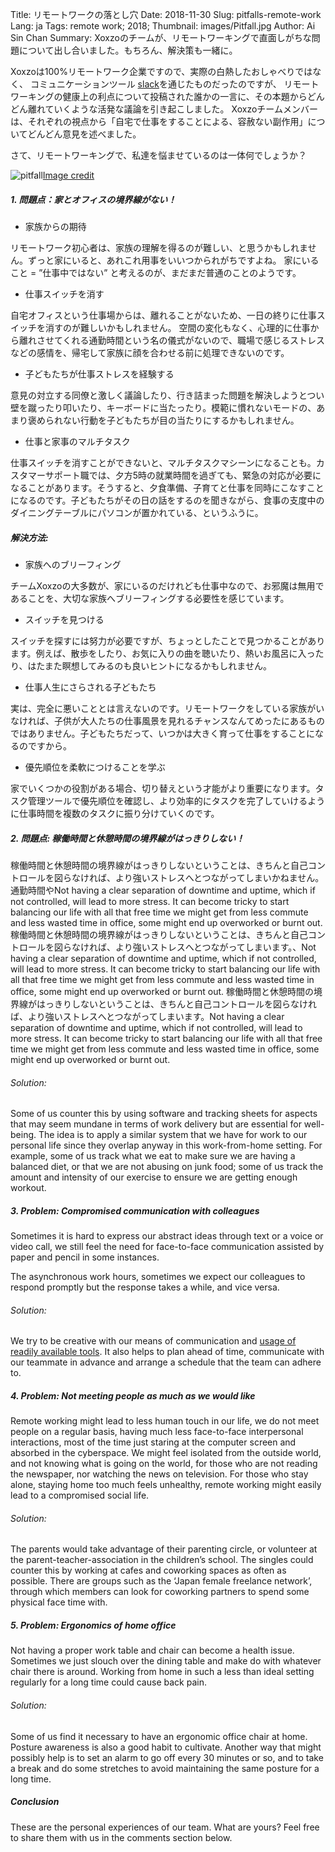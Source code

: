 Title: リモートワークの落とし穴
Date: 2018-11-30
Slug: pitfalls-remote-work 
Lang: ja
Tags: remote work; 2018; 
Thumbnail: images/Pitfall.jpg 
Author: Ai Sin Chan 
Summary: Xoxzoのチームが、リモートワーキングで直面しがちな問題について出し合いました。もちろん、解決策も一緒に。 

Xoxzoは100%リモートワーク企業ですので、実際の白熱したおしゃべりではなく、
コミュニケーションツール [slack](https://slack.com/)を通じたものだったのですが、
リモートワーキングの健康上の利点について投稿された誰かの一言に、その本題からどんどん離れていくような活発な議論を引き起こしました。
Xoxzoチームメンバーは、それぞれの視点から「自宅で仕事をすることによる、容赦ない副作用」についてどんどん意見を述べました。

さて、リモートワーキングで、私達を悩ませているのは一体何でしょうか？

![pitfall](/images/Pitfall.jpg)<a class="caption" href="https://unsplash.com/photos/i5iIhHSAtp4">Image credit</a>

##### 1. 問題点：家とオフィスの境界線がない！

* 家族からの期待

リモートワーク初心者は、家族の理解を得るのが難しい、と思うかもしれません。ずっと家にいると、あれこれ用事をいいつかられがちですよね。
家にいること = ”仕事中ではない” と考えるのが、まだまだ普通のことのようです。

* 仕事スイッチを消す

自宅オフィスという仕事場からは、離れることがないため、一日の終りに仕事スイッチを消すのが難しいかもしれません。
空間の変化もなく、心理的に仕事から離れさせてくれる通勤時間という名の儀式がないので、職場で感じるストレスなどの感情を、帰宅して家族に顔を合わせる前に処理できないのです。

* 子どもたちが仕事ストレスを経験する

意見の対立する同僚と激しく議論したり、行き詰まった問題を解決しようとつい壁を蹴ったり叩いたり、キーボードに当たったり。模範に慣れないモードの、あまり褒められない行動を子どもたちが目の当たりにするかもしれません。

* 仕事と家事のマルチタスク

仕事スイッチを消すことができないと、マルチタスクマシーンになることも。カスタマーサポート職では、夕方5時の就業時間を過ぎても、緊急の対応が必要になることがあります。そうすると、夕食準備、子育てと仕事を同時にこなすことになるのです。子どもたちがその日の話をするのを聞きながら、食事の支度中のダイニングテーブルにパソコンが置かれている、というふうに。


##### 解決方法: 

* 家族へのブリーフィング

チームXoxzoの大多数が、家にいるのだけれども仕事中なので、お邪魔は無用であることを、大切な家族へブリーフィングする必要性を感じています。

* スイッチを見つける

スイッチを探すには努力が必要ですが、ちょっとしたことで見つかることがあります。例えば、散歩をしたり、お気に入りの曲を聴いたり、熱いお風呂に入ったり、はたまた瞑想してみるのも良いヒントになるかもしれません。

* 仕事人生にさらされる子どもたち

実は、完全に悪いこととは言えないのです。リモートワークをしている家族がいなければ、子供が大人たちの仕事風景を見れるチャンスなんてめったにあるものではありません。子どもたちだって、いつかは大きく育って仕事をすることになるのですから。

* 優先順位を柔軟につけることを学ぶ

家でいくつかの役割がある場合、切り替えという才能がより重要になります。タスク管理ツールで優先順位を確認し、より効率的にタスクを完了していけるように仕事時間を複数のタスクに振り分けていくのです。

##### 2. 問題点: 稼働時間と休憩時間の境界線がはっきりしない！

稼働時間と休憩時間の境界線がはっきりしないということは、きちんと自己コントロールを図らなければ、より強いストレスへとつながってしまいかねません。
通勤時間やNot having a clear separation of downtime and uptime, which if not controlled, will lead to more stress. It can become tricky to start balancing our life with all that free time we might get from less commute and less wasted time in office, some might end up overworked or burnt out. 
稼働時間と休憩時間の境界線がはっきりしないということは、きちんと自己コントロールを図らなければ、より強いストレスへとつながってしまいます。、Not having a clear separation of downtime and uptime, which if not controlled, will lead to more stress. It can become tricky to start balancing our life with all that free time we might get from less commute and less wasted time in office, some might end up overworked or burnt out. 
稼働時間と休憩時間の境界線がはっきりしないということは、きちんと自己コントロールを図らなければ、より強いストレスへとつながってしまいます。Not having a clear separation of downtime and uptime, which if not controlled, will lead to more stress. It can become tricky to start balancing our life with all that free time we might get from less commute and less wasted time in office, some might end up overworked or burnt out. 

###### Solution: 

Some of us counter this by using software and tracking sheets for aspects that may seem mundane in terms of work delivery but are essential for well-being. The idea is to apply a similar system that we have for work to our personal life since they overlap anyway in this work-from-home setting. For example, some of us track what we eat to make sure we are having a balanced diet, or that we are not abusing on junk food; some of us track the amount and intensity of our exercise to ensure we are getting enough workout.

##### 3. Problem: Compromised communication with colleagues

Sometimes it is hard to express our abstract ideas through text or a voice or video call, we still feel the need for face-to-face communication assisted by paper and pencil in some instances. 

The asynchronous work hours, sometimes we expect our colleagues to respond promptly but the response takes a while, and vice versa. 

###### Solution: 

We try to be creative with our means of communication and [usage of readily available tools](https://blog.xoxzo.com/2017/10/12/tools-of-our-trade/). It also helps to plan ahead of time, communicate with our teammate in advance and arrange a schedule that the team can adhere to. 

##### 4. Problem: Not meeting people as much as we would like

Remote working might lead to less human touch in our life, we do not meet people on a regular basis, having much less face-to-face interpersonal interactions, most of the time just staring at the computer screen and absorbed in the cyberspace. We might feel isolated from the outside world, and not knowing what is going on the world, for those who are not reading the newspaper, nor watching the news on television. For those who stay alone, staying home too much feels unhealthy, remote working might easily lead to a compromised social life.

###### Solution: 

The parents would take advantage of their parenting circle, or volunteer at the parent-teacher-association in the children’s school. The singles could counter this by working at cafes and coworking spaces as often as possible. There are groups such as the ‘Japan female freelance network’, through which members can look for coworking partners to spend some physical face time with. 

##### 5. Problem: Ergonomics of home office

Not having a proper work table and chair can become a health issue. Sometimes we just slouch over the dining table and make do with whatever chair there is around. Working from home in such a less than ideal setting regularly for a long time could cause back pain. 

###### Solution: 

Some of us find it necessary to have an ergonomic office chair at home. Posture awareness is also a good habit to cultivate. Another way that might possibly help is to set an alarm to go off every 30 minutes or so, and to take a break and do some stretches to avoid maintaining the same posture for a long time. 

##### Conclusion

These are the personal experiences of our team. What are yours? Feel free to share them with us in the comments section below. 
